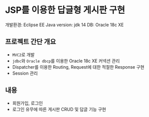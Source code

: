 # JSP를 이용한 답글형 게시판 구현

개발환경: Eclipse EE
Java version: jdk 14
DB: Oracle 18c XE

## 프로젝트 간단 개요

- `MVC2`로 개발
- `jdbc`와 `Oracle dbcp`를 이용한 Oracle 18c XE 커넥션 관리
- Dispatcher를 이용한 Routing, Request에 대한 적절한 Response 구현
- Session 관리

## 내용

- 회원가입, 로그인
- 로그인 유무에 따른 게시판 CRUD 및 답글 기능 구현